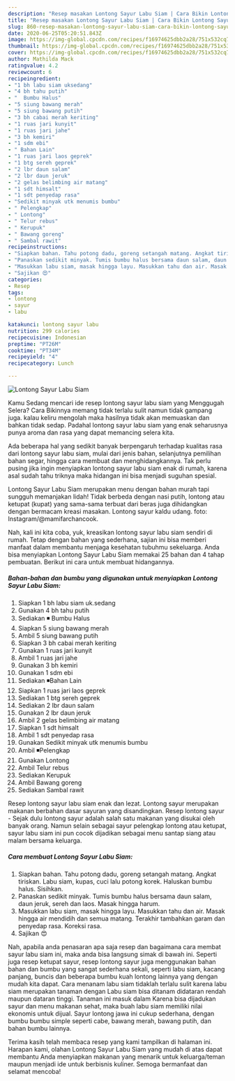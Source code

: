 ```yaml
---
description: "Resep masakan Lontong Sayur Labu Siam | Cara Bikin Lontong Sayur Labu Siam Yang Enak Banget"
title: "Resep masakan Lontong Sayur Labu Siam | Cara Bikin Lontong Sayur Labu Siam Yang Enak Banget"
slug: 860-resep-masakan-lontong-sayur-labu-siam-cara-bikin-lontong-sayur-labu-siam-yang-enak-banget
date: 2020-06-25T05:20:51.843Z
image: https://img-global.cpcdn.com/recipes/f16974625dbb2a28/751x532cq70/lontong-sayur-labu-siam-foto-resep-utama.jpg
thumbnail: https://img-global.cpcdn.com/recipes/f16974625dbb2a28/751x532cq70/lontong-sayur-labu-siam-foto-resep-utama.jpg
cover: https://img-global.cpcdn.com/recipes/f16974625dbb2a28/751x532cq70/lontong-sayur-labu-siam-foto-resep-utama.jpg
author: Mathilda Mack
ratingvalue: 4.2
reviewcount: 6
recipeingredient:
- "1 bh labu siam uksedang"
- "4 bh tahu putih"
- "  Bumbu Halus"
- "5 siung bawang merah"
- "5 siung bawang putih"
- "3 bh cabai merah keriting"
- "1 ruas jari kunyit"
- "1 ruas jari jahe"
- "3 bh kemiri"
- "1 sdm ebi"
- " Bahan Lain"
- "1 ruas jari laos geprek"
- "1 btg sereh geprek"
- "2 lbr daun salam"
- "2 lbr daun jeruk"
- "2 gelas belimbing air matang"
- "1 sdt himsalt"
- "1 sdt penyedap rasa"
- "Sedikit minyak utk menumis bumbu"
- " Pelengkap"
- " Lontong"
- " Telur rebus"
- " Kerupuk"
- " Bawang goreng"
- " Sambal rawit"
recipeinstructions:
- "Siapkan bahan. Tahu potong dadu, goreng setangah matang. Angkat tiriskan. Labu siam, kupas, cuci lalu potong korek. Haluskan bumbu halus. Sisihkan."
- "Panaskan sedikit minyak. Tumis bumbu halus bersama daun salam, daun jeruk, sereh dan laos. Masak hingga harum."
- "Masukkan labu siam, masak hingga layu. Masukkan tahu dan air. Masak hingga air mendidih dan semua matang. Terakhir tambahkan garam dan penyedap rasa. Koreksi rasa."
- "Sajikan 😍"
categories:
- Resep
tags:
- lontong
- sayur
- labu

katakunci: lontong sayur labu 
nutrition: 299 calories
recipecuisine: Indonesian
preptime: "PT26M"
cooktime: "PT34M"
recipeyield: "4"
recipecategory: Lunch

---
```



![Lontong Sayur Labu Siam](https://img-global.cpcdn.com/recipes/f16974625dbb2a28/751x532cq70/lontong-sayur-labu-siam-foto-resep-utama.jpg)

Kamu Sedang mencari ide resep lontong sayur labu siam yang Menggugah Selera? Cara Bikinnya memang tidak terlalu sulit namun tidak gampang juga. kalau keliru mengolah maka hasilnya tidak akan memuaskan dan bahkan tidak sedap. Padahal lontong sayur labu siam yang enak seharusnya punya aroma dan rasa yang dapat memancing selera kita.

Ada beberapa hal yang sedikit banyak berpengaruh terhadap kualitas rasa dari lontong sayur labu siam, mulai dari jenis bahan, selanjutnya pemilihan bahan segar, hingga cara membuat dan menghidangkannya. Tak perlu pusing jika ingin menyiapkan lontong sayur labu siam enak di rumah, karena asal sudah tahu triknya maka hidangan ini bisa menjadi suguhan spesial.

Lontong Sayur Labu Siam merupakan menu dengan bahan murah tapi sungguh memanjakan lidah! Tidak berbeda dengan nasi putih, lontong atau ketupat (kupat) yang sama-sama terbuat dari beras juga dihidangkan dengan bermacam kreasi masakan. Lontong sayur kaldu udang. foto: Instagram/@mamifarchancook.


Nah, kali ini kita coba, yuk, kreasikan lontong sayur labu siam sendiri di rumah. Tetap dengan bahan yang sederhana, sajian ini bisa memberi manfaat dalam membantu menjaga kesehatan tubuhmu sekeluarga. Anda bisa menyiapkan Lontong Sayur Labu Siam memakai 25 bahan dan 4 tahap pembuatan. Berikut ini cara untuk membuat hidangannya.

<!--inarticleads1-->

##### Bahan-bahan dan bumbu yang digunakan untuk menyiapkan Lontong Sayur Labu Siam:

1. Siapkan 1 bh labu siam uk.sedang
1. Gunakan 4 bh tahu putih
1. Sediakan  ◾ Bumbu Halus
1. Siapkan 5 siung bawang merah
1. Ambil 5 siung bawang putih
1. Siapkan 3 bh cabai merah keriting
1. Gunakan 1 ruas jari kunyit
1. Ambil 1 ruas jari jahe
1. Gunakan 3 bh kemiri
1. Gunakan 1 sdm ebi
1. Sediakan  ◾Bahan Lain
1. Siapkan 1 ruas jari laos geprek
1. Sediakan 1 btg sereh geprek
1. Sediakan 2 lbr daun salam
1. Gunakan 2 lbr daun jeruk
1. Ambil 2 gelas belimbing air matang
1. Siapkan 1 sdt himsalt
1. Ambil 1 sdt penyedap rasa
1. Gunakan Sedikit minyak utk menumis bumbu
1. Ambil  ◾Pelengkap
1. Gunakan  Lontong
1. Ambil  Telur rebus
1. Sediakan  Kerupuk
1. Ambil  Bawang goreng
1. Sediakan  Sambal rawit


Resep lontong sayur labu siam enak dan lezat. Lontong sayur merupakan makanan berbahan dasar sayuran yang disandingkan. Resep lontong sayur - Sejak dulu lontong sayur adalah salah satu makanan yang disukai oleh banyak orang. Namun selain sebagai sayur pelengkap lontong atau ketupat, sayur labu siam ini pun cocok dijadikan sebagai menu santap siang atau malam bersama keluarga. 

<!--inarticleads2-->

##### Cara membuat Lontong Sayur Labu Siam:

1. Siapkan bahan. Tahu potong dadu, goreng setangah matang. Angkat tiriskan. Labu siam, kupas, cuci lalu potong korek. Haluskan bumbu halus. Sisihkan.
1. Panaskan sedikit minyak. Tumis bumbu halus bersama daun salam, daun jeruk, sereh dan laos. Masak hingga harum.
1. Masukkan labu siam, masak hingga layu. Masukkan tahu dan air. Masak hingga air mendidih dan semua matang. Terakhir tambahkan garam dan penyedap rasa. Koreksi rasa.
1. Sajikan 😍


Nah, apabila anda penasaran apa saja resep dan bagaimana cara membat sayur labu siam ini, maka anda bisa langsung simak di bawah ini. Seperti juga resep ketupat sayur, resep lontong sayur juga menggunakan bahan bahan dan bumbu yang sangat sederhana sekali, seperti labu siam, kacang panjang, buncis dan beberapa bumbu kuah lontong lainnya yang dengan mudah kita dapat. Cara menanam labu siam tidaklah terlalu sulit karena labu siam merupakan tanaman dengan Labu siam bisa ditanam didataran rendah maupun dataran tinggi. Tanaman ini masuk dalam Karena bisa dijadukan sayur dan menu makanan sehat, maka buah labu siam memiliki nilai ekonomis untuk dijual. Sayur lontong jawa ini cukup sederhana, dengan bumbu bumbu simple seperti cabe, bawang merah, bawang putih, dan bahan bumbu lainnya. 

Terima kasih telah membaca resep yang kami tampilkan di halaman ini. Harapan kami, olahan Lontong Sayur Labu Siam yang mudah di atas dapat membantu Anda menyiapkan makanan yang menarik untuk keluarga/teman maupun menjadi ide untuk berbisnis kuliner. Semoga bermanfaat dan selamat mencoba!
